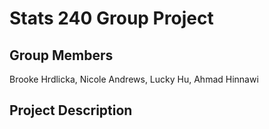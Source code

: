 # Stats 240 Group Project

## Group Members

Brooke Hrdlicka, 
Nicole Andrews, 
Lucky Hu, 
Ahmad Hinnawi

## Project Description

